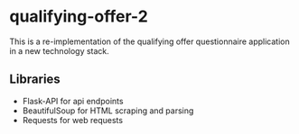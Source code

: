 # qualifying-offer-2

This is a re-implementation of the qualifying offer questionnaire application in a new technology stack.

## Libraries

* Flask-API for api endpoints
* BeautifulSoup for HTML scraping and parsing
* Requests for web requests
